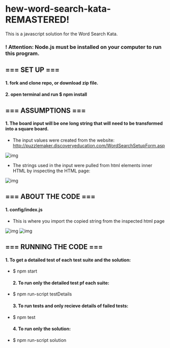 # hew-word-search-kata-REMASTERED!

This is a javascript solution for the Word Search Kata.

### ! Attention: Node.js must be installed on your computer to run this program.

## === SET UP ===

#### 1. fork and clone repo, or download zip file.

#### 2. open terminal and run $ npm install

## === ASSUMPTIONS ===

#### 1. The board input will be one long string that will need to be transformed into a square board.

-   The input values were created from the website: <http://puzzlemaker.discoveryeducation.com/WordSearchSetupForm.asp>

![img](https://s33.postimg.cc/ylgt3gu33/Screen_Shot_2018-08-23_at_5.40.43_PM.png)

-   The strings used in the input were pulled from html elements inner HTML by inspecting the HTML page:

![img](https://s33.postimg.cc/fhnhn41tb/Screen_Shot_2018-08-25_at_5.37.06_PM.png)

## === ABOUT THE CODE ===

#### 1. config/index.js

-   This is where you import the copied string from the inspected html page

![img](https://s33.postimg.cc/mm5awibr3/Screen_Shot_2018-08-25_at_5.41.40_PM.png)
![img](https://s33.postimg.cc/vwhgtcntb/Screen_Shot_2018-08-25_at_5.57.46_PM.png)

## === RUNNING THE CODE ===

#### 1. To get a detailed test of each test suite and the solution:

-   $ npm start
    #### 2. To run only the detailed test pf each suite:
-   $ npm run-script testDetails
    #### 3. To run tests and only recieve details of failed tests:
-   $ npm test
    #### 4. To run only the solution:
-   $ npm run-script solution
